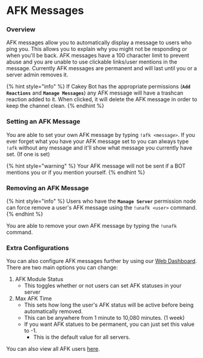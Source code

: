 # AFK Messages

### Overview

AFK messages allow you to automatically display a message to users who ping you. This allows you to explain why you might not be responding or when you'll be back. AFK messages have a 100 character limit to prevent abuse and you are unable to use clickable links/user mentions in the message. Currently AFK messages are permanent and will last until you or a server admin removes it.

{% hint style="info" %}
If Cakey Bot has the appropriate permissions \(**`Add Reactions`** and **`Manage Messages`**\) any AFK message will have a trashcan reaction added to it. When clicked, it will delete the AFK message in order to keep the channel clean.
{% endhint %}

### Setting an AFK Message

You are able to set your own AFK message by typing `!afk <message>`. If you ever forget what you have your AFK message set to you can always type `!afk` without any message and it'll show what message you currently have set. \(If one is set\)

{% hint style="warning" %}
Your AFK message will not be sent if a BOT mentions you or if you mention yourself.
{% endhint %}

### Removing an AFK Message

{% hint style="info" %}
Users who have the **`Manage Server`** permission node can force remove a user's AFK message using the `!unafk <user>` command.
{% endhint %}

You are able to remove your own AFK message by typing the `!unafk` command.

### Extra Configurations

You can also configure AFK messages further by using our [Web Dashboard](https://cakeybot.app/dashboard/public). There are two main options you can change:

1. AFK Module Status
   * This toggles whether or not users can set AFK statuses in your server
2. Max AFK Time
   * This sets how long the user's AFK status will be active before being automatically removed.
   * This can be anywhere from 1 minute to 10,080 minutes. \(1 week\)
   * If you want AFK statues to be permanent, you can just set this value to -1.
     * This is the default value for all servers.

You can also view all AFK users [here](https://cakeybot.app/dashboard/public/afk-list).

